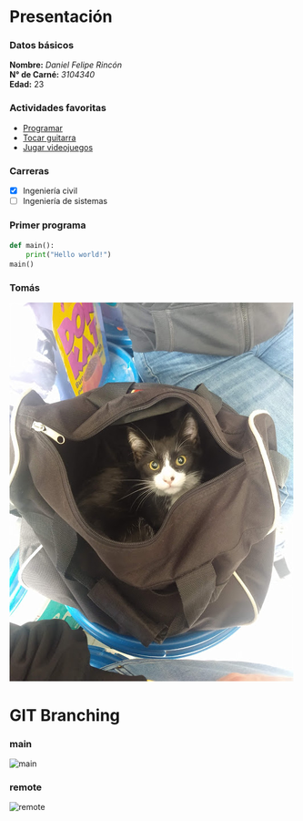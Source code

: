 # Presentación

### Datos básicos
**Nombre:**  *Daniel Felipe Rincón*\
**N° de Carné:**  *3104340*\
**Edad:** 23

### Actividades favoritas
* [Programar](https://en.wikipedia.org/wiki/Computer_programming)
* [Tocar guitarra](https://www.youtube.com/watch?v=9upNjd4lxMQ)
* [Jugar videojuegos](https://www.ea.com/es-es/games/apex-legends)

### Carreras
- [x] Ingeniería civil
- [ ] Ingeniería de sistemas

### Primer programa
```python
def main():
	print("Hello world!")
main()
```

### Tomás
![Tomás](cat.jpg)


# GIT Branching

### main
![main](main.jpg)

### remote
![remote](remote.jpg)
